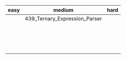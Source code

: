 | easy | medium                        | hard |
| :--- | ----------------------------- | ---- |
|      | 439_Ternary_Expression_Parser |      |
|      |                               |      |
|      |                               |      |
|      |                               |      |
|      |                               |      |
|      |                               |      |
|      |                               |      |
|      |                               |      |
|      |                               |      |
|      |                               |      |
|      |                               |      |
|      |                               |      |
|      |                               |      |
|      |                               |      |
|      |                               |      |
|      |                               |      |
|      |                               |      |



